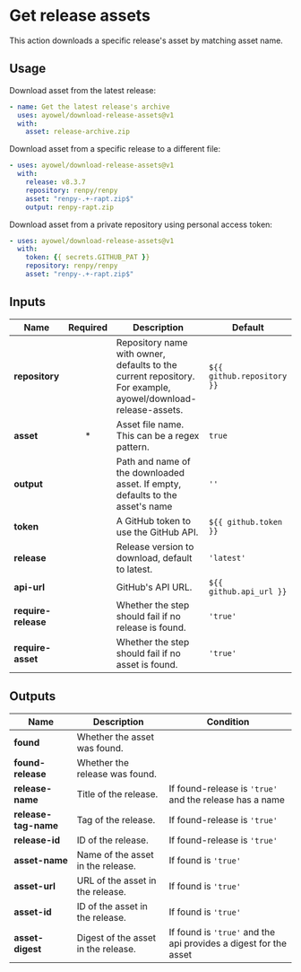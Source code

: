 # Get release assets

This action downloads a specific release's asset by matching asset name.

## Usage

Download asset from the latest release:

```yaml
- name: Get the latest release's archive
  uses: ayowel/download-release-assets@v1
  with:
    asset: release-archive.zip
```

Download asset from a specific release to a different file:

```yaml
- uses: ayowel/download-release-assets@v1
  with:
    release: v8.3.7
    repository: renpy/renpy
    asset: "renpy-.+-rapt.zip$"
    output: renpy-rapt.zip
```

Download asset from a private repository using personal access token:

```yaml
- uses: ayowel/download-release-assets@v1
  with:
    token: {{ secrets.GITHUB_PAT }}
    repository: renpy/renpy
    asset: "renpy-.+-rapt.zip$"
```

## Inputs

| Name | Required | Description | Default |
| ---- | :-------: | ----------- | ------- |
| **repository** |  | Repository name with owner, defaults to the current repository. For example, ayowel/download-release-assets. | `${{ github.repository }}` |
| **asset** | * | Asset file name. This can be a regex pattern. | `true` |
| **output** |  | Path and name of the downloaded asset. If empty, defaults to the asset's name | `''` |
| **token** |  | A GitHub token to use the GitHub API. | `${{ github.token }}` |
| **release** |  | Release version to download, default to latest. | `'latest'` |
| **api-url** |  | GitHub's API URL. | `${{ github.api_url }}` |
| **require-release** |  | Whether the step should fail if no release is found. | `'true'` |
| **require-asset** |  | Whether the step should fail if no asset is found. | `'true'` |

## Outputs

| Name | Description | Condition |
| ---- | ----------- | --------- |
| **found** | Whether the asset was found. |  |
| **found-release** | Whether the release was found. |  |
| **release-name** | Title of the release. | If found-release is `'true'` and the release has a name |
| **release-tag-name** | Tag of the release. | If found-release is `'true'` |
| **release-id** | ID of the release. | If found-release is `'true'` |
| **asset-name** | Name of the asset in the release. | If found is `'true'` |
| **asset-url** | URL of the asset in the release. | If found is `'true'` |
| **asset-id** | ID of the asset in the release. | If found is `'true'` |
| **asset-digest** | Digest of the asset in the release. | If found is `'true'` and the api provides a digest for the asset |
